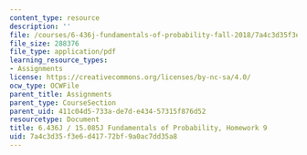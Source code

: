 ```yaml
---
content_type: resource
description: ''
file: /courses/6-436j-fundamentals-of-probability-fall-2018/7a4c3d35f3e6d41772bf9a0ac7dd35a8_MIT6_436JF18_hw9.pdf
file_size: 288376
file_type: application/pdf
learning_resource_types:
- Assignments
license: https://creativecommons.org/licenses/by-nc-sa/4.0/
ocw_type: OCWFile
parent_title: Assignments
parent_type: CourseSection
parent_uid: 411c04d5-733a-de7d-e434-57315f876d52
resourcetype: Document
title: 6.436J / 15.085J Fundamentals of Probability, Homework 9
uid: 7a4c3d35-f3e6-d417-72bf-9a0ac7dd35a8
---
```

